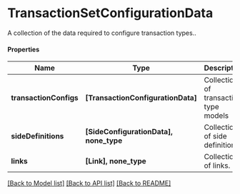 # TransactionSetConfigurationData

A collection of the data required to configure transaction types..

#### Properties
Name | Type | Description | Notes
------------ | ------------- | ------------- | -------------
**transactionConfigs** | **[TransactionConfigurationData]** | Collection of transaction type models | 
**sideDefinitions** | **[SideConfigurationData], none_type** | Collection of side definitions | [optional] 
**links** | **[Link], none_type** | Collection of links. | [optional] 

[[Back to Model list]](../README.md#documentation-for-models) [[Back to API list]](../README.md#documentation-for-api-endpoints) [[Back to README]](../README.md)

